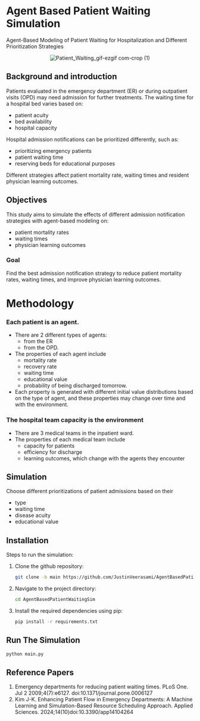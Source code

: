 # Agent Based Patient Waiting Simulation
Agent-Based Modeling of Patient Waiting for Hospitalization and Different Prioritization Strategies

<div align="center">
  <img src="https://github.com/user-attachments/assets/cf13303a-99e3-4d5e-bab7-c686df352b03" alt="Patient_Waiting_gif-ezgif com-crop (1)">
</div>


## Background and introduction
Patients evaluated in the emergency department (ER) or during outpatient
visits (OPD) may need admission for further treatments. The waiting time 
for a hospital bed varies based on:

- patient acuity
- bed availability
- hospital capacity

Hospital admission notifications can be prioritized differently, such as:
- prioritizing emergency patients
- patient waiting time
- reserving beds for educational purposes

Different strategies affect patient mortality rate,
waiting times and resident physician learning outcomes.

## Objectives
This study aims to simulate the effects of different admission notification 
strategies with agent-based modeling on:
- patient mortality rates
- waiting times
- physician learning outcomes

### Goal
Find the best admission notification strategy to reduce patient mortality rates, waiting times, and improve physician learning outcomes.

# Methodology
### Each patient is an agent.
- There are 2 different types of agents:
  - from the ER
  - from the OPD.
- The properties of each agent include
  - mortality rate
  - recovery rate
  - waiting time
  - educational value
  - probability of being discharged tomorrow.
- Each property is generated with different initial value distributions based on the type of agent, and these properties may change over time and with the environment.
  
### The hospital team capacity is the environment
- There are 3 medical teams in the inpatient ward.
- The properties of each medical team include
  - capacity for patients
  - efficiency for discharge
  - learning outcomes, which change with the agents they encounter
  
## Simulation
Choose different prioritizations of patient admissions based on their 
- type
- waiting time
- disease acuity
- educational value

## Installation
Steps to run the simulation:

1. Clone the github repository:
    ```bash
    git clone -b main https://github.com/JustinVeerasami/AgentBasedPatientWaitingSim.git
    ```

2. Navigate to the project directory:
    ```bash
    cd AgentBasedPatientWaitingSim
    ```

3. Install the required dependencies using pip:
    ```bash
    pip install -r requirements.txt
    ```
## Run The Simulation
```bash
python main.py
```


## Reference Papers
1.	Emergency departments for reducing patient waiting times. PLoS One. Jul 2 2009;4(7):e6127. doi:10.1371/journal.pone.0006127
2.	Kim J-K. Enhancing Patient Flow in Emergency Departments: A Machine Learning and Simulation-Based Resource Scheduling Approach. Applied Sciences. 2024;14(10)doi:10.3390/app14104264


